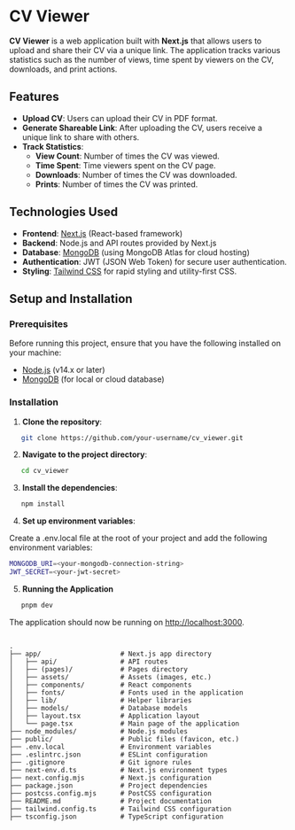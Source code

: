 # CV Viewer

**CV Viewer** is a web application built with **Next.js** that allows users to upload and share their CV via a unique link. The application tracks various statistics such as the number of views, time spent by viewers on the CV, downloads, and print actions.

## Features

- **Upload CV**: Users can upload their CV in PDF format.
- **Generate Shareable Link**: After uploading the CV, users receive a unique link to share with others.
- **Track Statistics**:
  - **View Count**: Number of times the CV was viewed.
  - **Time Spent**: Time viewers spent on the CV page.
  - **Downloads**: Number of times the CV was downloaded.
  - **Prints**: Number of times the CV was printed.

## Technologies Used

- **Frontend**: [Next.js](https://nextjs.org/) (React-based framework)
- **Backend**: Node.js and API routes provided by Next.js
- **Database**: [MongoDB](https://www.mongodb.com/) (using MongoDB Atlas for cloud hosting)
- **Authentication**: JWT (JSON Web Token) for secure user authentication.
- **Styling**: [Tailwind CSS](https://tailwindcss.com/) for rapid styling and utility-first CSS.


## Setup and Installation

### Prerequisites

Before running this project, ensure that you have the following installed on your machine:

- [Node.js](https://nodejs.org/en/) (v14.x or later)
- [MongoDB](https://www.mongodb.com/) (for local or cloud database)

### Installation

1. **Clone the repository**:

```bash
   git clone https://github.com/your-username/cv_viewer.git
``` 
2.  **Navigate to the project directory**:

```bash
   cd cv_viewer
```

3. **Install the dependencies**:

```bash
   npm install
 ```

4. **Set up environment variables**:

Create a .env.local file at the root of your project and add the following environment variables:

```bash
MONGODB_URI=<your-mongodb-connection-string>
JWT_SECRET=<your-jwt-secret>
```

5. **Running the Application**

```bash
   pnpm dev
 ```


The application should now be running on [http://localhost:3000](http://localhost:3000).


```

.
├── app/                    # Next.js app directory
│   ├── api/                # API routes
│   ├── (pages)/            # Pages directory
│   ├── assets/             # Assets (images, etc.)
│   ├── components/         # React components
│   ├── fonts/              # Fonts used in the application
│   ├── lib/                # Helper libraries
│   ├── models/             # Database models
│   ├── layout.tsx          # Application layout
│   └── page.tsx            # Main page of the application
├── node_modules/           # Node.js modules
├── public/                 # Public files (favicon, etc.)
├── .env.local              # Environment variables
├── .eslintrc.json          # ESLint configuration
├── .gitignore              # Git ignore rules
├── next-env.d.ts           # Next.js environment types
├── next.config.mjs         # Next.js configuration
├── package.json            # Project dependencies
├── postcss.config.mjs      # PostCSS configuration
├── README.md               # Project documentation
├── tailwind.config.ts      # Tailwind CSS configuration
├── tsconfig.json           # TypeScript configuration

```